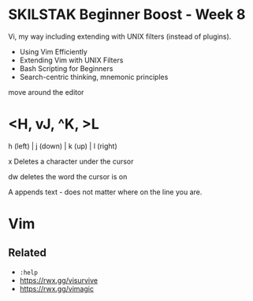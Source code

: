 # SKILSTAK Beginner Boost - Week 8

Vi, my way including extending with UNIX filters (instead of plugins).

* Using Vim Efficiently
* Extending Vim with UNIX Filters
* Bash Scripting for Beginners
* Search-centric thinking, mnemonic principles

move around the editor
# <H, vJ, ^K, >L	   
h (left) | j (down) | k (up) | l (right)

x
Deletes a character under the cursor

dw
deletes the word the cursor is on

A
appends text - does not matter where on the line you are.



# Vim




## Related

* `:help`
* https://rwx.gg/visurvive
* https://rwx.gg/vimagic